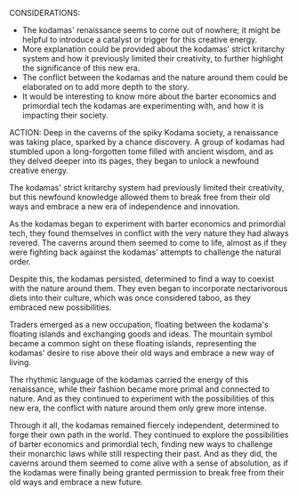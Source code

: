 CONSIDERATIONS:
- The kodamas' renaissance seems to come out of nowhere; it might be helpful to introduce a catalyst or trigger for this creative energy.
- More explanation could be provided about the kodamas' strict kritarchy system and how it previously limited their creativity, to further highlight the significance of this new era.
- The conflict between the kodamas and the nature around them could be elaborated on to add more depth to the story.
- It would be interesting to know more about the barter economics and primordial tech the kodamas are experimenting with, and how it is impacting their society.

ACTION:
Deep in the caverns of the spiky Kodama society, a renaissance was taking place, sparked by a chance discovery. A group of kodamas had stumbled upon a long-forgotten tome filled with ancient wisdom, and as they delved deeper into its pages, they began to unlock a newfound creative energy.

The kodamas' strict kritarchy system had previously limited their creativity, but this newfound knowledge allowed them to break free from their old ways and embrace a new era of independence and innovation.

As the kodamas began to experiment with barter economics and primordial tech, they found themselves in conflict with the very nature they had always revered. The caverns around them seemed to come to life, almost as if they were fighting back against the kodamas' attempts to challenge the natural order.

Despite this, the kodamas persisted, determined to find a way to coexist with the nature around them. They even began to incorporate nectarivorous diets into their culture, which was once considered taboo, as they embraced new possibilities.

Traders emerged as a new occupation, floating between the kodama's floating islands and exchanging goods and ideas. The mountain symbol became a common sight on these floating islands, representing the kodamas' desire to rise above their old ways and embrace a new way of living.

The rhythmic language of the kodamas carried the energy of this renaissance, while their fashion became more primal and connected to nature. And as they continued to experiment with the possibilities of this new era, the conflict with nature around them only grew more intense.

Through it all, the kodamas remained fiercely independent, determined to forge their own path in the world. They continued to explore the possibilities of barter economics and primordial tech, finding new ways to challenge their monarchic laws while still respecting their past. And as they did, the caverns around them seemed to come alive with a sense of absolution, as if the kodamas were finally being granted permission to break free from their old ways and embrace a new future.